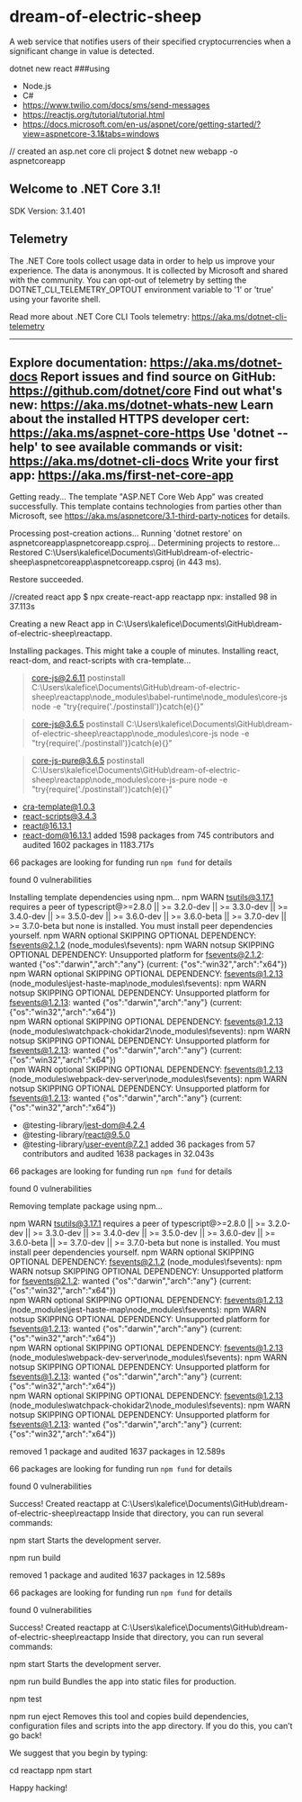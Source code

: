 # dream-of-electric-sheep
A web service that notifies users of their specified cryptocurrencies when a significant change in value is detected. 

dotnet new react
###using
* Node.js
* C#
* https://www.twilio.com/docs/sms/send-messages
* https://reactjs.org/tutorial/tutorial.html
* https://docs.microsoft.com/en-us/aspnet/core/getting-started/?view=aspnetcore-3.1&tabs=windows



// created an asp.net core cli project
$ dotnet new webapp -o aspnetcoreapp

Welcome to .NET Core 3.1!
---------------------    
SDK Version: 3.1.401     

Telemetry
---------
The .NET Core tools collect usage data in order to help us improve your experience. The data is anonymous. It is collected by Microsoft and shared with the community. 
You can opt-out of telemetry by setting the DOTNET_CLI_TELEMETRY_OPTOUT environment variable to '1' or 'true' using your favorite shell.

Read more about .NET Core CLI Tools telemetry: https://aka.ms/dotnet-cli-telemetry

----------------
Explore documentation: https://aka.ms/dotnet-docs
Report issues and find source on GitHub: https://github.com/dotnet/core
Find out what's new: https://aka.ms/dotnet-whats-new
Learn about the installed HTTPS developer cert: https://aka.ms/aspnet-core-https
Use 'dotnet --help' to see available commands or visit: https://aka.ms/dotnet-cli-docs
Write your first app: https://aka.ms/first-net-core-app
--------------------------------------------------------------------------------------
Getting ready...
The template "ASP.NET Core Web App" was created successfully.
This template contains technologies from parties other than Microsoft, see https://aka.ms/aspnetcore/3.1-third-party-notices for details.

Processing post-creation actions...
Running 'dotnet restore' on aspnetcoreapp\aspnetcoreapp.csproj...
  Determining projects to restore...
  Restored C:\Users\kalefice\Documents\GitHub\dream-of-electric-sheep\aspnetcoreapp\aspnetcoreapp.csproj (in 443 ms).

Restore succeeded.


//created react app
$ npx create-react-app reactapp
npx: installed 98 in 37.113s

Creating a new React app in C:\Users\kalefice\Documents\GitHub\dream-of-electric-sheep\reactapp.

Installing packages. This might take a couple of minutes.
Installing react, react-dom, and react-scripts with cra-template...


> core-js@2.6.11 postinstall C:\Users\kalefice\Documents\GitHub\dream-of-electric-sheep\reactapp\node_modules\babel-runtime\node_modules\core-js
> node -e "try{require('./postinstall')}catch(e){}"


> core-js@3.6.5 postinstall C:\Users\kalefice\Documents\GitHub\dream-of-electric-sheep\reactapp\node_modules\core-js
> node -e "try{require('./postinstall')}catch(e){}"


> core-js-pure@3.6.5 postinstall C:\Users\kalefice\Documents\GitHub\dream-of-electric-sheep\reactapp\node_modules\core-js-pure
> node -e "try{require('./postinstall')}catch(e){}"

+ cra-template@1.0.3
+ react-scripts@3.4.3
+ react@16.13.1
+ react-dom@16.13.1
added 1598 packages from 745 contributors and audited 1602 packages in 1183.717s

66 packages are looking for funding
  run `npm fund` for details

found 0 vulnerabilities


Installing template dependencies using npm...
npm WARN tsutils@3.17.1 requires a peer of typescript@>=2.8.0 || >= 3.2.0-dev || >= 3.3.0-dev || >= 3.4.0-dev || >= 3.5.0-dev || >= 3.6.0-dev || >= 3.6.0-beta || >= 3.7.0-dev || >= 3.7.0-beta but none is installed. You must install peer dependencies yourself.
npm WARN optional SKIPPING OPTIONAL DEPENDENCY: fsevents@2.1.2 (node_modules\fsevents):
npm WARN notsup SKIPPING OPTIONAL DEPENDENCY: Unsupported platform for fsevents@2.1.2: wanted {"os":"darwin","arch":"any"} (current: {"os":"win32","arch":"x64"})      
npm WARN optional SKIPPING OPTIONAL DEPENDENCY: fsevents@1.2.13 (node_modules\jest-haste-map\node_modules\fsevents):
npm WARN notsup SKIPPING OPTIONAL DEPENDENCY: Unsupported platform for fsevents@1.2.13: wanted {"os":"darwin","arch":"any"} (current: {"os":"win32","arch":"x64"})     
npm WARN optional SKIPPING OPTIONAL DEPENDENCY: fsevents@1.2.13 (node_modules\watchpack-chokidar2\node_modules\fsevents):
npm WARN notsup SKIPPING OPTIONAL DEPENDENCY: Unsupported platform for fsevents@1.2.13: wanted {"os":"darwin","arch":"any"} (current: {"os":"win32","arch":"x64"})     
npm WARN optional SKIPPING OPTIONAL DEPENDENCY: fsevents@1.2.13 (node_modules\webpack-dev-server\node_modules\fsevents):
npm WARN notsup SKIPPING OPTIONAL DEPENDENCY: Unsupported platform for fsevents@1.2.13: wanted {"os":"darwin","arch":"any"} (current: {"os":"win32","arch":"x64"})     

+ @testing-library/jest-dom@4.2.4
+ @testing-library/react@9.5.0
+ @testing-library/user-event@7.2.1
added 36 packages from 57 contributors and audited 1638 packages in 32.043s

66 packages are looking for funding
  run `npm fund` for details

found 0 vulnerabilities

Removing template package using npm...

npm WARN tsutils@3.17.1 requires a peer of typescript@>=2.8.0 || >= 3.2.0-dev || >= 3.3.0-dev || >= 3.4.0-dev || >= 3.5.0-dev || >= 3.6.0-dev || >= 3.6.0-beta || >= 3.7.0-dev || >= 3.7.0-beta but none is installed. You must install peer dependencies yourself.
npm WARN optional SKIPPING OPTIONAL DEPENDENCY: fsevents@2.1.2 (node_modules\fsevents):
npm WARN notsup SKIPPING OPTIONAL DEPENDENCY: Unsupported platform for fsevents@2.1.2: wanted {"os":"darwin","arch":"any"} (current: {"os":"win32","arch":"x64"})      
npm WARN optional SKIPPING OPTIONAL DEPENDENCY: fsevents@1.2.13 (node_modules\jest-haste-map\node_modules\fsevents):
npm WARN notsup SKIPPING OPTIONAL DEPENDENCY: Unsupported platform for fsevents@1.2.13: wanted {"os":"darwin","arch":"any"} (current: {"os":"win32","arch":"x64"})     
npm WARN optional SKIPPING OPTIONAL DEPENDENCY: fsevents@1.2.13 (node_modules\webpack-dev-server\node_modules\fsevents):
npm WARN notsup SKIPPING OPTIONAL DEPENDENCY: Unsupported platform for fsevents@1.2.13: wanted {"os":"darwin","arch":"any"} (current: {"os":"win32","arch":"x64"})     
npm WARN optional SKIPPING OPTIONAL DEPENDENCY: fsevents@1.2.13 (node_modules\watchpack-chokidar2\node_modules\fsevents):
npm WARN notsup SKIPPING OPTIONAL DEPENDENCY: Unsupported platform for fsevents@1.2.13: wanted {"os":"darwin","arch":"any"} (current: {"os":"win32","arch":"x64"})     

removed 1 package and audited 1637 packages in 12.589s

66 packages are looking for funding
  run `npm fund` for details

found 0 vulnerabilities


Success! Created reactapp at C:\Users\kalefice\Documents\GitHub\dream-of-electric-sheep\reactapp
Inside that directory, you can run several commands:

  npm start
    Starts the development server.

  npm run build

removed 1 package and audited 1637 packages in 12.589s

66 packages are looking for funding
  run `npm fund` for details

found 0 vulnerabilities


Success! Created reactapp at C:\Users\kalefice\Documents\GitHub\dream-of-electric-sheep\reactapp
Inside that directory, you can run several commands:

  npm start
    Starts the development server.

  npm run build
    Bundles the app into static files for production.

  npm test

  npm run eject
    Removes this tool and copies build dependencies, configuration files
    and scripts into the app directory. If you do this, you can’t go back!

We suggest that you begin by typing:

  cd reactapp
  npm start

Happy hacking!